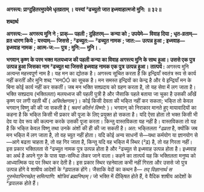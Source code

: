 **अगस्त्य: प्राग्दुहितरमुपयेमे धृतव्रताम् ।** **यस्यां ²ढच्युतो जात इध्मवाहात्मजो मुनि: ॥ ३२॥** 

**शब्दार्थ** 

**अगस्त्य:—** **अगस्त्य मुनि ने** **; प्राक्—** **पहली** **; दुहितरम्—** **कन्या को** **; उपयेमे—** **विवाह दिया** **; धृत-व्रताम्—** **व्रत धारण किये** **;** **यस्याम्—** **जिससे** **; ²ढच्युत:—** **²ढच्युत नामक** **; जात:—** **उत्पन्न हुआ** **; इध्मवाह—** **इध्मवाह नामक** **; आत्म-ज:—** **पुत्र** **; मुनि:—** **मुनि।** **.** 

**भगवान् कृष्ण के परम भक्त मलयध्वज की पहली कन्या का विवाह अगस्त्य मुनि के साथ** **हुआ। उससे एक पुत्र उत्पन्न हुआ जिसका नाम ²ढच्युत था जिससे इध्मवाह नामक एक पुत्र** **उत्पन्न हुआ।** **तात्पर्य :** अगस्त्य मुनि अत्यन्त महत्त्वपूर्ण नाम है। यह मन का द्योतक है। अगस्त्य सूचित करता है कि इन्द्रियाँ स्वतंत्र रूप से कार्य नहीं करतीं और मुनि शब्द ''मनÓÓ का सूचक है। मन समस्त इन्द्रियों का केन्द्र है और ये इन्द्रियाँ मन के बिना कोई कार्य नहीं कर सकतीं। जब मन भक्ति सश्प्रदाय को ग्रहण करता है, तो यह सेवा में लग जाता है। भक्ति सश्प्रदाय (भक्तिलता) मलयध्वज की पहली पुत्री है और जैसाकि पहले बताया जा चुका है उसकी आँखें कृष्ण पर लगी रहती थीं ( *असितेक्षणाम्* )। कोई किसी देवता की भकि्त नहीं कर सकता; भकि्त तो केवल भगवान् विष्णु की की जा सकती है ( *श्रवणं कीर्तनं विष्णो:* )। भगवान् को निराकार मानते हुए मायावादियों का कहना है कि भकि्त किसी भी प्रकार की पूजा के लिए प्रयुक्त हो सकता है। यदि ऐसा होता तो भक्त किसी भी देव या देव रूप की कल्पना करके उसकी पूजा करता। किन्तु वास्तविकता यह नहीं है। वास्तविकता तो यह है कि भकि्त केवल विष्णु तथा उनके अंशों की ही की जा सकती है। अत: भकि्तलता *²ढव्रता*  है, क्योंकि जब मन भकि्त में लग जाता है, तो वह च्युत नहीं होता। यदि कोई अन्य साधनों से—यथा कर्मयोग या ज्ञानयोग से—आगे बढऩा चाहता है, तो वह गिर जाता है, किन्तु यदि वह भकि्त में स्थिर (²ढ़) है, तो वह गिरता नहीं। इस प्रकार भक्तिलता से ²ढच्युत नामक पुत्र उत्पन्न होता है और ²ढच्युत से इध्मवाह उत्पन्न होता है। इध्मवाह का अर्थ है अपने गुरु के पास यज्ञ-समिधा लेकर जाने वाला। कहने का तात्पर्य यह कि भक्तिलता मनुष्य को आध्यात्मिक पद पर स्थिर कर देती है। इस प्रकार स्थिर रहनेवाला कभी नहीं गिरता और उससे जो पुत्र उत्पन्न होंगे वे शाषीय आदेशों के ²ढ़पालक होंगे। जैसाकि वेदों का कथन है— *तद् विज्ञानार्थ स गुरुमेवाभिगच्छेत्* *समित्पाणि: श्रोत्रियं ब्रह्मनिष्ठम्।* जो भक्ति में दीकि्षत होते हैं, वे वैदिक शाषीय आदेशों के ²ढ़पालक होते हैं।  